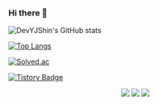 ### Hi there 👋




![DevYJShin's GitHub stats](https://github-readme-stats.vercel.app/api?username=DevYJShin)


[![Top Langs](https://github-readme-stats.vercel.app/api/top-langs/?username=DevYJShin&layout=compact&langs_count=8)](https://github.com/DevYJShin/README.md)


[![Solved.ac
](http://mazassumnida.wtf/api/v2/generate_badge?boj=dev_yjshin)](https://solved.ac/dev_yjshin)


[![Tistory Badge](https://tistory-readme-stats.vercel.app/api/badge?name=Tistory)](https://deeprun.tistory.com/)
<p align="center"><a href="https://deeprun.tistory.com/"><img src="https://tistory-readme-stats.vercel.app/api/badge/Tistory-A9BCF5?style=flat-square&logo=GitHub Sponsors&logoColor=white&link=https://deeprun.tistory.com/"/></a> <a href="https://tattered-scourge-d9a.notion.site/a2aee5bf50e34872b0129140bf605c72" target="_blank"><img src="https://img.shields.io/badge/Notion-white?style=flat-square&logo=Notion&logoColor=000000"/></a> <a href="mailto:yjshin.dev@gmail.com"><img src="https://img.shields.io/badge/Gmail-d14836?style=flat-square&logo=Gmail&logoColor=white&link=yjshin.dev@gmail.com"/></a>
</p>


